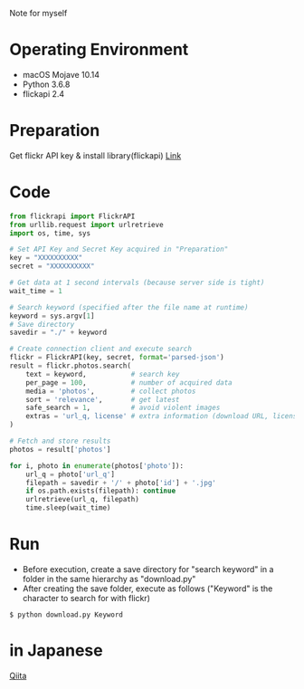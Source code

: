 Note for myself

# Operating Environment
- macOS Mojave 10.14
- Python 3.6.8
- flickapi 2.4

# Preparation
Get flickr API key & install library(flickapi) [Link](http://ykubot.com/2017/11/05/flickr-api/)

# Code
```python:download.py
from flickrapi import FlickrAPI
from urllib.request import urlretrieve
import os, time, sys

# Set API Key and Secret Key acquired in "Preparation"
key = "XXXXXXXXXX"
secret = "XXXXXXXXXX"

# Get data at 1 second intervals (because server side is tight)
wait_time = 1

# Search keyword (specified after the file name at runtime)
keyword = sys.argv[1]
# Save directory
savedir = "./" + keyword

# Create connection client and execute search
flickr = FlickrAPI(key, secret, format='parsed-json')
result = flickr.photos.search(
    text = keyword,           # search key
    per_page = 100,           # number of acquired data
    media = 'photos',         # collect photos
    sort = 'relevance',       # get latest
    safe_search = 1,          # avoid violent images
    extras = 'url_q, license' # extra information (download URL, license)
)

# Fetch and store results
photos = result['photos']

for i, photo in enumerate(photos['photo']):
    url_q = photo['url_q']
    filepath = savedir + '/' + photo['id'] + '.jpg'
    if os.path.exists(filepath): continue
    urlretrieve(url_q, filepath)
    time.sleep(wait_time)
```

# Run
- Before execution, create a save directory for "search keyword" in a folder in the same hierarchy as "download.py"
- After creating the save folder, execute as follows ("Keyword" is the character to search for with flickr)

```terminal
$ python download.py Keyword
```

# in Japanese
[Qiita](https://qiita.com/hiraku00/items/dbdaad45ea54a35e51a4)
